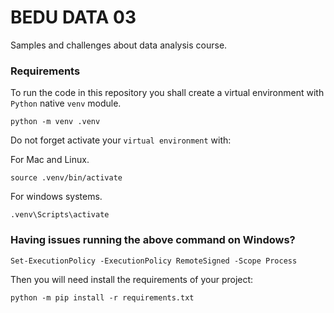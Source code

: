 # BEDU DATA 03

Samples and challenges about data analysis course.

### Requirements

To run the code in this repository you shall create a virtual environment with `Python` native `venv` module.

```
python -m venv .venv
```

Do not forget activate your `virtual environment` with:

For Mac and Linux.
```
source .venv/bin/activate
```

For windows systems.
```
.venv\Scripts\activate
```

### Having issues running the above command on Windows?

```
Set-ExecutionPolicy -ExecutionPolicy RemoteSigned -Scope Process
```

Then you will need install the requirements of your project:

```
python -m pip install -r requirements.txt
```
